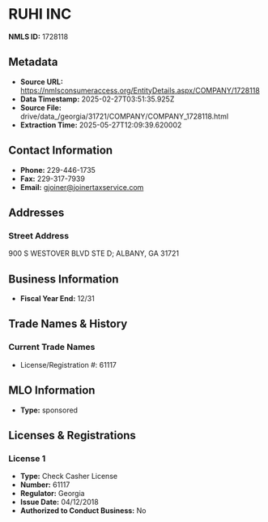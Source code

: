 # RUHI INC

**NMLS ID:** 1728118

## Metadata
- **Source URL:** https://nmlsconsumeraccess.org/EntityDetails.aspx/COMPANY/1728118
- **Data Timestamp:** 2025-02-27T03:51:35.925Z
- **Source File:** drive/data_/georgia/31721/COMPANY/COMPANY_1728118.html
- **Extraction Time:** 2025-05-27T12:09:39.620002

## Contact Information
- **Phone:** 229-446-1735
- **Fax:** 229-317-7939
- **Email:** gjoiner@joinertaxservice.com

## Addresses
### Street Address
900 S WESTOVER BLVD STE D; ALBANY, GA 31721

## Business Information
- **Fiscal Year End:** 12/31

## Trade Names & History
### Current Trade Names
- License/Registration #: 61117

## MLO Information
- **Type:** sponsored

## Licenses & Registrations

### License 1
- **Type:** Check Casher License
- **Number:** 61117
- **Regulator:** Georgia
- **Issue Date:** 04/12/2018
- **Authorized to Conduct Business:** No
